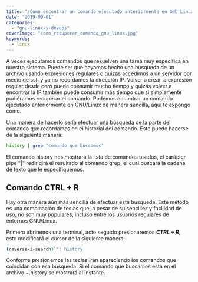 ```yaml
---
title: "¿Como encontrar un comando ejecutado anteriormente en GNU Linux?"
date: "2019-09-01"
categories: 
  - "gnu-linux-y-devops"
coverImage: "como_recuperar_comando_gnu_linux.jpg"
keywords:
  - linux
---
```


A veces ejecutamos comandos que resuelven una tarea muy específica en nuestro sistema. Puede ser que hayamos hecho una búsqueda de un archivo usando expresiones regulares o quizás accedimos a un servidor por medio de ssh y ya no recordamos la dirección IP. Volver a crear la expresión regular desde cero puede consumir mucho tiempo y quizás volver a encontrar la IP también puede consumir más tiempo que si simplemente pudiéramos recuperar el comando. Podemos encontrar un comando ejecutado anteriormente en GNU/Linux de manera sencilla, aquí te expongo como.

Una manera de hacerlo sería efectuar una búsqueda de la parte del comando que recordamos en el historial del comando. Esto puede hacerse de la siguiente manera:

```bash
history | grep "comando que buscamos"
```

El comando history nos mostrará la lista de comandos usados, el carácter pipe "|" redirigirá el resultado al comando grep, el cual buscará la cadena de texto que le específiquemos.

## Comando CTRL + R

Hay otra manera aún más sencilla de efectuar esta búsqueda. Este método es una combinación de teclas que, a pesar de su sencillez y facilidad de uso, no son muy populares, incluso entre los usuarios regulares de entornos GNU/Linux.

Primero abriremos una terminal, acto seguido presionaremos **_CTRL + R_**, esto modificará el cursor de la siguiente manera:

```bash
(reverse-i-search)`': history
```

Conforme presionemos las teclas irán apareciendo los comandos que coincidan con esa búsqueda. Si el comando que buscamos está en el archivo ~.history se mostrará al instante.
